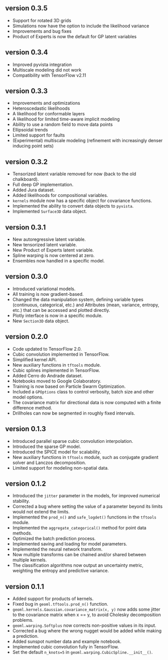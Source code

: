 ## version 0.3.5
* Support for rotated 3D grids
* Simulations now have the option to include the likelihood variance
* Improvements and bug fixes
* Product of Experts is now the default for GP latent variables

## version 0.3.4
* Improved pyvista integration
* Multiscale modeling did not work
* Compatibility with TensorFlow v2.11

## version 0.3.3
* Improvements and optimizations
* Heteroscedastic likelihoods
* A likelihood for conformable layers
* A likelihood for limited time-aware implicit modeling
* Ability to use a random field to move data points
* Ellipsoidal trends
* Limited support for faults
* (Experimental) multiscale modeling (refinement with increasingly denser inducing point sets)

## version 0.3.2
* Tensorized latent variable removed for now (back to the old chalkboard).
* Full deep GP implementation.
* Added Jura dataset.
* Added likelihoods for compositional variables.
* `kernels` module now has a specific object for covariance functions.
* Implemented the ability to convert data objects to `pyvista`.
* Implemented `Surface3D` data object.

## version 0.3.1
* New autoregressive latent variable.
* New tensorized latent variable.
* New Product of Experts latent variable.
* Spline warping is now centered at zero.
* Ensembles now handled in a specific model.

## version 0.3.0
* Introduced variational models.
* All training is now gradient-based.
* Changed the data manipulation system, defining variable types (continuous,
categorical, etc.) and Attributes (mean, variance, entropy, etc.) that can be
accessed and plotted directly.
* Plotly interface is now in a specific module.
* New `Section3D` data object.

## version 0.2.0
* Code updated to TensorFlow 2.0.
* Cubic convolution implemented in TensorFlow.
* Simplified kernel API.
* New auxiliary functions in `tftools` module.
* Cubic splines implemented in TensorFlow.
* Added Cerro do Andrade dataset.
* Notebooks moved to Google Colaboratory.
* Training is now based on Particle Swarm Optimization.
* Included a `GPOptions` class to control verbosity, batch size and
other model options.
* The covariance matrix for directional data is now computed with a 
finite difference method.
* Drillholes can now be segmented in roughly fixed intervals.

## version 0.1.3
* Introduced parallel sparse cubic convolution interpolation.
* Introduced the sparse GP model.
* Introduced the SPICE model for scalability.
* New auxiliary functions in `tftools` module, such as 
conjugate gradient solver and Lanczos decomposition.
* Limited support for modeling non-spatial data.

## version 0.1.2
* Introduced the `jitter` parameter in the models, for improved 
numerical stability.
* Corrected a bug where setting the value of a parameter beyond its limits
would not extend the limits.
* Implemented the `prod_n()` and `safe_logdet()` functions in the 
`tftools` module.
* Implemented the `aggregate_categorical()` method for point data methods.
* Optimized the batch prediction process.
* Implemented saving and loading for model parameters.
* Implemented the neural network transform.
* Now multiple transforms can be chained and/or shared between multiple
kernels.
* The classification algorithms now output an uncertainty metric, weighting
the entropy and predictive variance.

## version 0.1.1
* Added support for products of kernels.
* Fixed bug in `geoml.tftools.prod_n()` function.
* `geoml.kernels.Gaussian.covariance_matrix(x, y)` now
adds some jitter to the covariance matrix when x == y, to
avoid Cholesky decomposition problems.
* `geoml.warping.Softplus` now corrects non-positive values
in its input.
* Corrected a bug where the wrong nugget would be added
while making a prediction.
* Added sunspot number data and example notebook.
* Implemented cubic convolution fully in TensorFlow.
* Set the default `n_knots=5` in `geoml.warping.CubicSpline.__init__()`.